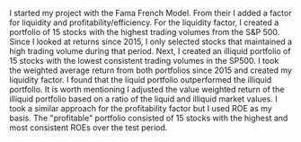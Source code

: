 I started my project with the Fama French Model. From their I added a factor for liquidity and profitability/efficiency. For the liquidity factor, I created a portfolio of 15 stocks with
the highest trading volumes from the S&P 500. Since I looked at returns since 2015, I only selected stocks that maintained a high trading volume during that period.
Next, I created an illiquid portfolio of 15 stocks with the lowest consistent trading volumes in the SP500. I took the weighted average return from both portfolios since 2015
and created my liquidity factor. I found that the liquid portfolio outperformed the illiquid portfolio. It is worth mentioning I adjusted the value weighted return of the illiquid
portfolio based on a ratio of the liquid and illiquid market values. I took a similar approach for the profitability factor but I used ROE as my basis. The "profitable"
portfolio consisted of 15 stocks with the highest and most consistent ROEs over the test period.
